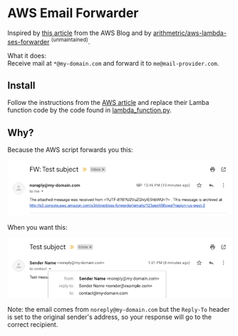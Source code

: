 # AWS Email Forwarder

Inspired by [this article](https://aws.amazon.com/blogs/messaging-and-targeting/forward-incoming-email-to-an-external-destination/) from the AWS Blog and by [arithmetric/aws-lambda-ses-forwarder](https://github.com/arithmetric/aws-lambda-ses-forwarder) <sup>(unmaintained)</sup>.

What it does:  
Receive mail at `*@my-domain.com` and forward it to `me@mail-provider.com`.

## Install
Follow the instructions from the [AWS article](https://aws.amazon.com/blogs/messaging-and-targeting/forward-incoming-email-to-an-external-destination/) and replace their Lamba function code by the code found in [lambda_function.py](lambda_function.py).

## Why?
Because the AWS script forwards you this:

![aws email](img-aws.png)

When you want this:

![fixed email](img-fix.png)

Note: the email comes from `noreply@my-domain.com` but the `Reply-To` header is set to the original sender's address, so your response will go to the correct recipient.
